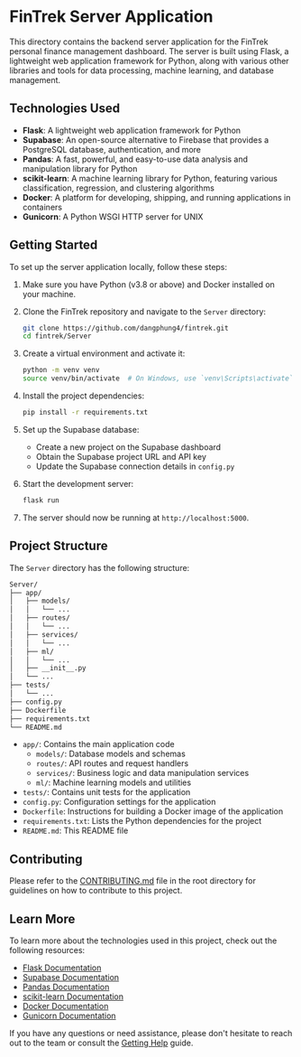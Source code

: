 # FinTrek Server Application

This directory contains the backend server application for the FinTrek personal finance management dashboard. The server is built using Flask, a lightweight web application framework for Python, along with various other libraries and tools for data processing, machine learning, and database management.

## Technologies Used

- **Flask**: A lightweight web application framework for Python
- **Supabase**: An open-source alternative to Firebase that provides a PostgreSQL database, authentication, and more
- **Pandas**: A fast, powerful, and easy-to-use data analysis and manipulation library for Python
- **scikit-learn**: A machine learning library for Python, featuring various classification, regression, and clustering algorithms
- **Docker**: A platform for developing, shipping, and running applications in containers
- **Gunicorn**: A Python WSGI HTTP server for UNIX

## Getting Started

To set up the server application locally, follow these steps:

1. Make sure you have Python (v3.8 or above) and Docker installed on your machine.

2. Clone the FinTrek repository and navigate to the `Server` directory:

   ```bash
   git clone https://github.com/dangphung4/fintrek.git
   cd fintrek/Server
   ```

3. Create a virtual environment and activate it:

   ```bash
   python -m venv venv
   source venv/bin/activate  # On Windows, use `venv\Scripts\activate`
   ```

4. Install the project dependencies:

   ```bash
   pip install -r requirements.txt
   ```

5. Set up the Supabase database:
   - Create a new project on the Supabase dashboard
   - Obtain the Supabase project URL and API key
   - Update the Supabase connection details in `config.py`

6. Start the development server:

   ```bash
   flask run
   ```

7. The server should now be running at `http://localhost:5000`.

## Project Structure

The `Server` directory has the following structure:

```bash
Server/
├── app/
│   ├── models/
│   │   └── ...
│   ├── routes/
│   │   └── ...
│   ├── services/
│   │   └── ...
│   ├── ml/
│   │   └── ...
│   ├── __init__.py
│   └── ...
├── tests/
│   └── ...
├── config.py
├── Dockerfile
├── requirements.txt
└── README.md
```

- `app/`: Contains the main application code
  - `models/`: Database models and schemas
  - `routes/`: API routes and request handlers
  - `services/`: Business logic and data manipulation services
  - `ml/`: Machine learning models and utilities
- `tests/`: Contains unit tests for the application
- `config.py`: Configuration settings for the application
- `Dockerfile`: Instructions for building a Docker image of the application
- `requirements.txt`: Lists the Python dependencies for the project
- `README.md`: This README file

## Contributing

Please refer to the [CONTRIBUTING.md](../CONTRIBUTING.md) file in the root directory for guidelines on how to contribute to this project.

## Learn More

To learn more about the technologies used in this project, check out the following resources:

- [Flask Documentation](https://flask.palletsprojects.com/)
- [Supabase Documentation](https://supabase.io/docs)
- [Pandas Documentation](https://pandas.pydata.org/docs/)
- [scikit-learn Documentation](https://scikit-learn.org/stable/documentation.html)
- [Docker Documentation](https://docs.docker.com/)
- [Gunicorn Documentation](https://docs.gunicorn.org/en/stable/)

If you have any questions or need assistance, please don't hesitate to reach out to the team or consult the [Getting Help](../HELP-ME.md) guide.
